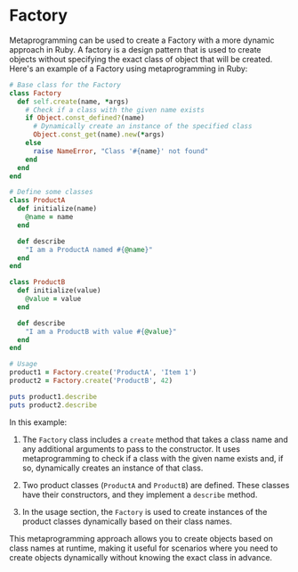 # Factory

Metaprogramming can be used to create a Factory with a more dynamic approach
in Ruby. A factory is a design pattern that is used to create objects without
specifying the exact class of object that will be created. Here's an example
 of a Factory using metaprogramming in Ruby:

```ruby
# Base class for the Factory
class Factory
  def self.create(name, *args)
    # Check if a class with the given name exists
    if Object.const_defined?(name)
      # Dynamically create an instance of the specified class
      Object.const_get(name).new(*args)
    else
      raise NameError, "Class '#{name}' not found"
    end
  end
end

# Define some classes
class ProductA
  def initialize(name)
    @name = name
  end

  def describe
    "I am a ProductA named #{@name}"
  end
end

class ProductB
  def initialize(value)
    @value = value
  end

  def describe
    "I am a ProductB with value #{@value}"
  end
end

# Usage
product1 = Factory.create('ProductA', 'Item 1')
product2 = Factory.create('ProductB', 42)

puts product1.describe
puts product2.describe
```

In this example:

1. The `Factory` class includes a `create` method that takes a class name and any additional arguments to pass to the constructor. It uses metaprogramming to check if a class with the given name exists and, if so, dynamically creates an instance of that class.

2. Two product classes (`ProductA` and `ProductB`) are defined. These classes have their constructors, and they implement a `describe` method.

3. In the usage section, the `Factory` is used to create instances of the product classes dynamically based on their class names.

This metaprogramming approach allows you to create objects based on class names at runtime, making it useful for scenarios where you need to create objects dynamically without knowing the exact class in advance.
